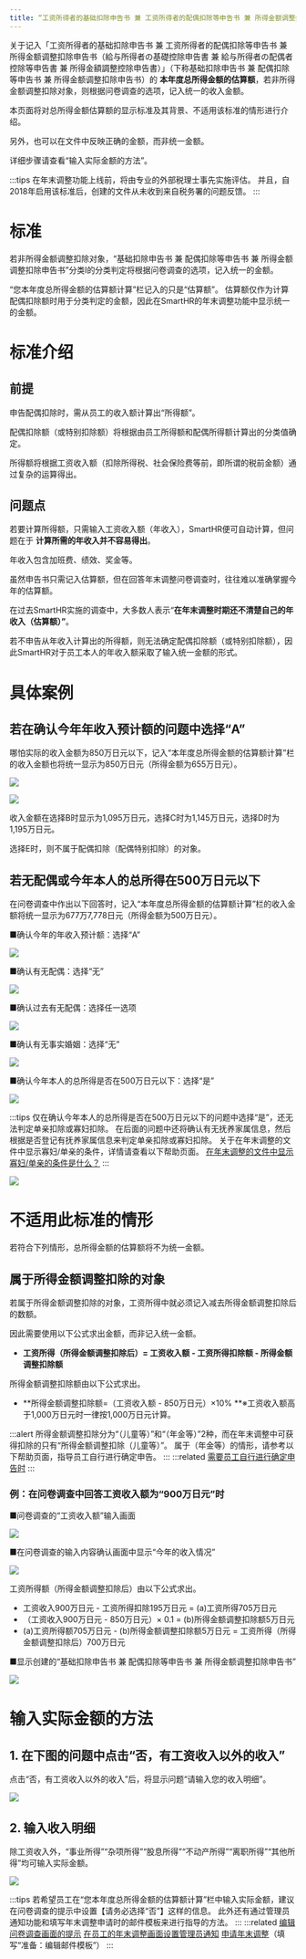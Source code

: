 ```yaml
---
title: “工资所得者的基础扣除申告书 兼 工资所得者的配偶扣除等申告书 兼 所得金额调整扣除申告书”总所得金额的显示标准
---
```

关于记入「工资所得者的基础扣除申告书 兼 工资所得者的配偶扣除等申告书 兼 所得金额调整扣除申告书（給与所得者の基礎控除申告書 兼 給与所得者の配偶者控除等申告書 兼 所得金額調整控除申告書）」（下称基础扣除申告书 兼 配偶扣除等申告书 兼 所得金额调整扣除申告书）的 **本年度总所得金额的估算额**，若非所得金额调整扣除对象，则根据问卷调查的选项，记入统一的收入金额。

本页面将对总所得金额估算额的显示标准及其背景、不适用该标准的情形进行介绍。

另外，也可以在文件中反映正确的金额，而非统一金额。

详细步骤请查看“输入实际金额的方法”。

:::tips
在年末调整功能上线前，将由专业的外部税理士事先实施评估。
并且，自2018年启用该标准后，创建的文件从未收到来自税务署的问题反馈。
:::

# 标准

若非所得金额调整扣除对象，“基础扣除申告书 兼 配偶扣除等申告书 兼 所得金额调整扣除申告书”分类Ⅰ的分类判定将根据问卷调查的选项，记入统一的金额。

“您本年度总所得金额的估算额计算”栏记入的只是“估算额”。
估算额仅作为计算配偶扣除额时用于分类判定的金额，因此在SmartHR的年末调整功能中显示统一的金额。

# 标准介绍

## 前提

申告配偶扣除时，需从员工的收入额计算出“所得额”。

配偶扣除额（或特别扣除额）将根据由员工所得额和配偶所得额计算出的分类值确定。

所得额将根据工资收入额（扣除所得税、社会保险费等前，即所谓的税前金额）通过复杂的运算得出。

## 问题点

若要计算所得额，只需输入工资收入额（年收入），SmartHR便可自动计算，但问题在于 **计算所需的年收入并不容易得出**。

年收入包含加班费、绩效、奖金等。

虽然申告书只需记入估算额，但在回答年末调整问卷调查时，往往难以准确掌握今年的估算额。

在过去SmartHR实施的调查中，大多数人表示“**在年末调整时期还不清楚自己的年收入（估算额）”**。

若不申告从年收入计算出的所得额，则无法确定配偶扣除额（或特别扣除额），因此SmartHR对于员工本人的年收入额采取了输入统一金额的形式。

# 具体案例

## 若在确认今年年收入预计额的问题中选择“A”

哪怕实际的收入金额为850万日元以下，记入“本年度总所得金额的估算额计算”栏的收入金额也将统一显示为850万日元（所得金额为655万日元）。

![](./00________SmartHR____________.png)

![](./00____________________________________.png)

收入金额在选择B时显示为1,095万日元，选择C时为1,145万日元，选择D时为1,195万日元。

选择E时，则不属于配偶扣除（配偶特别扣除）的对象。

## 若无配偶或今年本人的总所得在500万日元以下

在问卷调查中作出以下回答时，记入“本年度总所得金额的估算额计算”栏的收入金额将统一显示为677万7,778日元（所得金额为500万日元）。

■确认今年的年收入预计额：选择“A”

![](https://knowledge.smarthr.jp/hc/article_attachments/360095004073/_______SmartHR____________.png)

■确认有无配偶：选择“无”

![](./01________SmartHR____________.png)

■确认过去有无配偶：选择任一选项

![](./_______SmartHR______________1_.png)

■确认有无事实婚姻：选择“无”

![](./_______SmartHR______________2_.png)

■确认今年本人的总所得是否在500万日元以下：选择“是”

![](./_______SmartHR______________3_.png)

:::tips
仅在确认今年本人的总所得是否在500万日元以下的问题中选择“是”，还无法判定单亲扣除或寡妇扣除。
在后面的问题中还将确认有无抚养家属信息，然后根据是否登记有抚养家属信息来判定单亲扣除或寡妇扣除。
关于在年末调整的文件中显示寡妇/单亲的条件，详情请查看以下帮助页面。
[在年末调整的文件中显示寡妇/单亲的条件是什么？](https://knowledge.smarthr.jp/hc/ja/articles/360039191593)
:::

![](./114___________________________________________pdf-2.png)

# 不适用此标准的情形

若符合下列情形，总所得金额的估算额将不为统一金额。

## 属于所得金额调整扣除的对象

若属于所得金额调整扣除的对象，工资所得中就必须记入减去所得金额调整扣除后的数额。

因此需要使用以下公式求出金额，而非记入统一金额。

- **工资所得（所得金额调整扣除后）= 工资收入额 - 工资所得扣除额 - 所得金额调整扣除额**

所得金额调整扣除额由以下公式求出。

- **所得金额调整扣除额=（工资收入额 - 850万日元）×10%
    **※工资收入额高于1,000万日元时一律按1,000万日元计算。

:::alert
所得金额调整扣除分为“（儿童等）”和“（年金等）”2种，而在年末调整中可获得扣除的只有“所得金额调整扣除（儿童等）”。
属于（年金等）的情形，请参考以下帮助页面，指导员工自行进行确定申告。
:::
:::related
[需要员工自行进行确定申告时](https://knowledge.smarthr.jp/hc/ja/articles/360055839553)
:::

### 例：在问卷调查中回答工资收入额为“900万日元”时

■问卷调查的“工资收入额”输入画面

![](./02________SmartHR____________.png)

■在问卷调查的输入内容确认画面中显示“今年的收入情况”

![](./03________SmartHR____________.png)

工资所得额（所得金额调整扣除后）由以下公式求出。

- 工资收入900万日元 - 工资所得扣除195万日元 = (a)工资所得705万日元
- （工资收入900万日元 - 850万日元）× 0.1 = (b)所得金额调整扣除额5万日元
- (a)工资所得额705万日元 - (b)所得金额调整扣除额5万日元 = 工资所得（所得金额调整扣除后）700万日元

■显示创建的“基础扣除申告书 兼 配偶扣除等申告书 兼 所得金额调整扣除申告书”

![](./_______SmartHR____________-2.png)

# 输入实际金额的方法

## 1\. 在下图的问题中点击“否，有工资收入以外的收入”

点击“否，有工资收入以外的收入”后，将显示问题“请输入您的收入明细”。

![](./04________SmartHR____________.png)

## 2\. 输入收入明细

除工资收入外，“事业所得”“杂项所得”“股息所得”“不动产所得”“离职所得”“其他所得”均可输入实际金额。

![](./05________SmartHR____________.png)

:::tips
若希望员工在“您本年度总所得金额的估算额计算”栏中输入实际金额，建议在问卷调查的提示中设置【请务必选择“否”】这样的信息。
此外还有通过管理员通知功能和填写年末调整申请时的邮件模板来进行指导的方法。
:::
:::related
[编辑问卷调查画面的提示](https://knowledge.smarthr.jp/hc/ja/articles/360034870854)
[在员工的年末调整画面设置管理员通知](https://knowledge.smarthr.jp/hc/ja/articles/360053347974)
[申请年末调整](https://knowledge.smarthr.jp/hc/ja/articles/360035370313)（填写“准备：编辑邮件模板”）
:::
